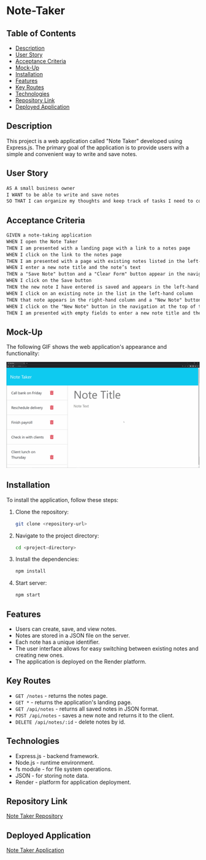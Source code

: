 # Note-Taker

## Table of Contents
- [Description](#description)
- [User Story](#user-story)
- [Acceptance Criteria](#acceptance-criteria)
- [Mock-Up](#mock-up)
- [Installation](#installation)
- [Features](#features)
- [Key Routes](#key-routes)
- [Technologies](#technologies)
- [Repository Link](#repository-link)
- [Deployed Application](#deployed-application)

## Description
This project is a web application called "Note Taker" developed using Express.js. The primary goal of the application is to provide users with a simple and convenient way to write and save notes.

## User Story

```md
AS A small business owner
I WANT to be able to write and save notes
SO THAT I can organize my thoughts and keep track of tasks I need to complete
```

## Acceptance Criteria

```md
GIVEN a note-taking application
WHEN I open the Note Taker
THEN I am presented with a landing page with a link to a notes page
WHEN I click on the link to the notes page
THEN I am presented with a page with existing notes listed in the left-hand column, plus empty fields to enter a new note title and the note’s text in the right-hand column
WHEN I enter a new note title and the note’s text
THEN a "Save Note" button and a "Clear Form" button appear in the navigation at the top of the page
WHEN I click on the Save button
THEN the new note I have entered is saved and appears in the left-hand column with the other existing notes and the buttons in the navigation disappear
WHEN I click on an existing note in the list in the left-hand column
THEN that note appears in the right-hand column and a "New Note" button appears in the navigation
WHEN I click on the "New Note" button in the navigation at the top of the page
THEN I am presented with empty fields to enter a new note title and the note’s text in the right-hand column and the button disappears
```
## Mock-Up

The following GIF shows the web application's appearance and functionality:

![Existing notes are listed in the left-hand column with empty fields on the right-hand side for the new note’s title and text.](./public/assets/images/11-express-homework-demo.gif)

## Installation

To install the application, follow these steps:

1. Clone the repository:
   ```bash
   git clone <repository-url>
2. Navigate to the project directory:
   ```bash
   cd <project-directory>
3. Install the dependencies:
   ```bash
   npm install
4. Start server:
   ```bash
   npm start

## Features

- Users can create, save, and view notes.
- Notes are stored in a JSON file on the server.
- Each note has a unique identifier.
- The user interface allows for easy switching between existing notes and creating new ones.
- The application is deployed on the Render platform.

## Key Routes

- `GET /notes` - returns the notes page.
- `GET *` - returns the application's landing page.
- `GET /api/notes` - returns all saved notes in JSON format.
- `POST /api/notes` - saves a new note and returns it to the client.
- `DELETE /api/notes/:id` - delete notes by id.

## Technologies

- Express.js - backend framework.
- Node.js - runtime environment.
- fs module - for file system operations.
- JSON - for storing note data.
- Render - platform for application deployment.

## Repository Link
[Note Taker Repository](https://github.com/iKeyToLife/Note-Taker)

## Deployed Application
[Note Taker Application]()